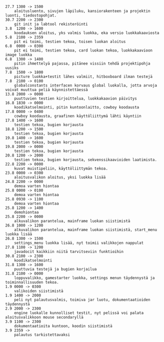 	27.7 1300 -> 1500
		aloitusluento, sivujen läpiluku, kansiorakenteen ja projektin luonti, tiedostopohjat.
	30.7 2200 -> 2300
		git init ja labtool rekisteröinti
	3.8  1200 -> 1600
		koodauksen aloitus, yks valmis luokka, eka versio luokkakaaviosta
	5.8  2100 -> 2359
		pit ei toimi, testien tekoa, toisen luokan aloitus
	6.8  0000 -> 0300
		pit ei toimi, testien tekoa, card luokan tekoa, luokkakaavioon image luokka
	6.8  1300 -> 1400
		pitin ihmettelyä pajassa, pitänee vissiin tehdä projektipohja uusiks
	7.8  1500 -> 1800
		picture luokka+testit lähes valmiit, hitboxboard ilman testejä
	7.8  2100 -> 0100
		globalconstants interfacen korvaus global luokalla, jotta arvoja voivat muuttua peliä käynnistettäessä
	13.8 2000 -> 0000
		puuttuvien testien kirjoittelua, luokkakaavion päivitys
	16.8 1830 -> 0000
		koodikatselmointi, pitin kuntoonlaitto, cowboy koodausta
	17.8 0000 -> 0400
		cowboy koodausta, graafinen käyttöliittymä lähti käyntiin
	17.8 1400 -> 1600
		testien tekoa, bugien korjausta
	18.8 1200 -> 1500
		testien tekoa, bugien korjausta
	19.8 1400 -> 1600
		testien tekoa, bugien korjausta
	19.8 2000 -> 0000
		testien tekoa, bugien korjausta
	20.8 1200 -> 2000
		testien tekoa, bugien korjausta, sekvenssikaavioiden laatimista.
	22.8 2200 -> 0000
		kuvat muistipeliin, käyttöliittymän tekoa.
	23.8 0000 -> 0300
		aloitusvalikon aloitus, yksi luokka lisää
	24.8 2200 -> 0000
		demoa varten hiontaa
	25.8 0000 -> 0100
		demoa varten hiontaa
	25.8 0930 -> 1100
		demoa varten hiontaa
	25.8 1200 -> 1400
		demohiontaa
	25.8 2200 -> 0000
		alkuvalikon parantelua, mainframe luokan siistimistä
	26.8 1000 -> 1200
		alkuvalikon parantelua, mainframe luokan siistimistä, start_menu luokka lisää
	26.8 1300 -> 1500
		settings_menu luokka lisää, nyt toimii valikkojen nappulat
	27.8 1100 -> 1200
		javadocit kaikkiin niitä tarvitseviin funktioihin
	30.8 2100 -> 2300
		koodikatselmointi
	31.8 1300 -> 1600
		puuttuvia testejä ja bugien korjailua
	31.8 2100 -> 0000
		loppuvalikko, gamestarter luokka, settings menun täydennystä ja toiminnallisuuden tekoa.
	1.9 0000 -> 0300
		valikoiden siistimistä
	1.9 1400 -> 2000
		peli nyt palautusvalmis, toimiva jar luotu, dokumentaatioiden täydennystä
	2.9 2000 -> 2300
		engine luokalle kunnolliset testit, nyt pelissä voi palata aloitusvalikkoon mouse secondaryllä
	3.9 1100 -> 2300 
		dokumentaatioita kuntoon, koodin siistimistä
	3.9 2359 ->
		palautus tarkistettavaksi

